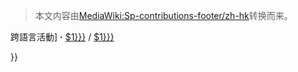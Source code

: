> 本文内容由[MediaWiki:Sp-contributions-footer/zh-hk](https://zh.wikipedia.org/wiki/MediaWiki:Sp-contributions-footer/zh-hk)转换而来。


跨語言活動\] **·** </span> <span style="white-space: nowrap;">[$1}}}](https://zh.wikipedia.org/wiki/sulutil:{{{1 "wikilink") / [$1}}}](https://zh.wikipedia.org/wiki/Special:CentralAuth/{{{1 "wikilink")</span>

</td>

}}